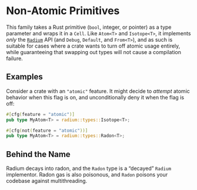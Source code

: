 # Non-Atomic Primitives

This family takes a Rust primitive (`bool`, integer, or pointer) as a type
parameter and wraps it in a `Cell`. Like `Atom<T>` and `Isotope<T>`, it
implements *only* the [`Radium`] API (and `Debug`, `Default`, and `From<T>`),
and as such is suitable for cases where a crate wants to turn off atomic usage
entirely, while guaranteeing that swapping out types will not cause a
compilation failure.

## Examples

Consider a crate with an `"atomic"` feature. It might decide to *attempt* atomic
behavior when this flag is on, and unconditionally deny it when the flag is off:

```rust
#[cfg(feature = "atomic")]
pub type MyAtom<T> = radium::types::Isotope<T>;

#[cfg(not(feature = "atomic"))]
pub type MyAtom<T> = radium::types::Radon<T>;
```

## Behind the Name

Radium decays into radon, and the `Radon` type is a “decayed” `Radium`
implementor. Radon gas is also poisonous, and `Radon` poisons your codebase
against multithreading.

[`Radium`]: crate::Radium
